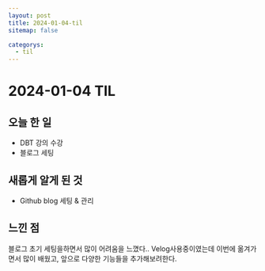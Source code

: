 ```yaml
---
layout: post
title: 2024-01-04-til
sitemap: false

categorys:
  - til
---
```

# 2024-01-04 TIL
## 오늘 한 일
- DBT 강의 수강
- 블로그 세팅

## 새롭게 알게 된 것
- Github blog 세팅 & 관리

## 느낀 점
블로그 초기 세팅을하면서 많이 어려움을 느꼈다.. Velog사용중이였는데 이번에 옮겨가면서 많이 배웠고, 앞으로 다양한 기능들을 추가해보려한다.